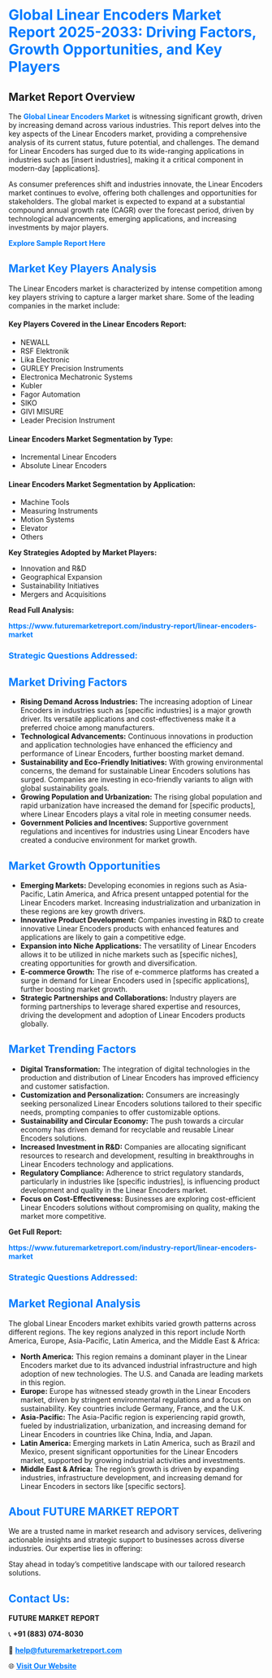 <h1 style="color: #007BFF;">Global Linear Encoders Market Report 2025-2033: Driving Factors, Growth Opportunities, and Key Players</h1>

<section id="overview">
<h2>Market Report Overview</h2>
<p>The <a href="https://www.futuremarketreport.com/industry-report/linear-encoders-market" style="color: #007BFF; text-decoration: none;"><strong>Global Linear Encoders Market</strong></a> is witnessing significant growth, driven by increasing demand across various industries. This report delves into the key aspects of the Linear Encoders market, providing a comprehensive analysis of its current status, future potential, and challenges. The demand for Linear Encoders has surged due to its wide-ranging applications in industries such as [insert industries], making it a critical component in modern-day [applications].</p>
<p>As consumer preferences shift and industries innovate, the Linear Encoders market continues to evolve, offering both challenges and opportunities for stakeholders. The global market is expected to expand at a substantial compound annual growth rate (CAGR) over the forecast period, driven by technological advancements, emerging applications, and increasing investments by major players.</p>
</section>

<section id="overview">
<p><a href="https://www.futuremarketreport.com/request-sample/reportId=96696" style="color: #007BFF; text-decoration: none;"><strong>Explore Sample Report Here</strong></a></p>
</section>

<section id="key-players">
<h2 style="color: #007BFF;">Market Key Players Analysis</h2>
<p>The Linear Encoders market is characterized by intense competition among key players striving to capture a larger market share. Some of the leading companies in the market include:</p>
<h4>Key Players Covered in the Linear Encoders Report:</h4>
<ul><li>NEWALL</li><li>RSF Elektronik</li><li>Lika Electronic</li><li>GURLEY Precision Instruments</li><li>Electronica Mechatronic Systems</li><li>Kubler</li><li>Fagor Automation</li><li>SIKO</li><li>GIVI MISURE</li><li>Leader Precision Instrument</li></ul>
<h4>Linear Encoders Market Segmentation by Type:</h4>
<ul><li>Incremental Linear Encoders</li><li>Absolute Linear Encoders</li></ul>

<h4>Linear Encoders Market Segmentation by Application:</h4>
<ul><li>Machine Tools</li><li>Measuring Instruments</li><li>Motion Systems</li><li>Elevator</li><li>Others</li></ul>
<p><strong>Key Strategies Adopted by Market Players:</strong></p>
<ul>
<li>Innovation and R&D</li>
<li>Geographical Expansion</li>
<li>Sustainability Initiatives</li>
<li>Mergers and Acquisitions</li>
</ul>
</section>

<section>
<p><strong>Read Full Analysis: </strong></p><a href="https://www.futuremarketreport.com/industry-report/linear-encoders-market" style="color: #007BFF; text-decoration: none;"><strong>https://www.futuremarketreport.com/industry-report/linear-encoders-market</strong></a>
<h3 style="color: #007BFF;">Strategic Questions Addressed:</h3>
</section>

<section id="driving-factors">
<h2 style="color: #007BFF;">Market Driving Factors</h2>
<ul>
<li><strong>Rising Demand Across Industries:</strong> The increasing adoption of Linear Encoders in industries such as [specific industries] is a major growth driver. Its versatile applications and cost-effectiveness make it a preferred choice among manufacturers.</li>
<li><strong>Technological Advancements:</strong> Continuous innovations in production and application technologies have enhanced the efficiency and performance of Linear Encoders, further boosting market demand.</li>
<li><strong>Sustainability and Eco-Friendly Initiatives:</strong> With growing environmental concerns, the demand for sustainable Linear Encoders solutions has surged. Companies are investing in eco-friendly variants to align with global sustainability goals.</li>
<li><strong>Growing Population and Urbanization:</strong> The rising global population and rapid urbanization have increased the demand for [specific products], where Linear Encoders plays a vital role in meeting consumer needs.</li>
<li><strong>Government Policies and Incentives:</strong> Supportive government regulations and incentives for industries using Linear Encoders have created a conducive environment for market growth.</li>
</ul>
</section>

<section id="growth-opportunities">
<h2 style="color: #007BFF;">Market Growth Opportunities</h2>
<ul>
<li><strong>Emerging Markets:</strong> Developing economies in regions such as Asia-Pacific, Latin America, and Africa present untapped potential for the Linear Encoders market. Increasing industrialization and urbanization in these regions are key growth drivers.</li>
<li><strong>Innovative Product Development:</strong> Companies investing in R&D to create innovative Linear Encoders products with enhanced features and applications are likely to gain a competitive edge.</li>
<li><strong>Expansion into Niche Applications:</strong> The versatility of Linear Encoders allows it to be utilized in niche markets such as [specific niches], creating opportunities for growth and diversification.</li>
<li><strong>E-commerce Growth:</strong> The rise of e-commerce platforms has created a surge in demand for Linear Encoders used in [specific applications], further boosting market growth.</li>
<li><strong>Strategic Partnerships and Collaborations:</strong> Industry players are forming partnerships to leverage shared expertise and resources, driving the development and adoption of Linear Encoders products globally.</li>
</ul>
</section>

<section id="trending-factors">
<h2 style="color: #007BFF;">Market Trending Factors</h2>
<ul>
<li><strong>Digital Transformation:</strong> The integration of digital technologies in the production and distribution of Linear Encoders has improved efficiency and customer satisfaction.</li>
<li><strong>Customization and Personalization:</strong> Consumers are increasingly seeking personalized Linear Encoders solutions tailored to their specific needs, prompting companies to offer customizable options.</li>
<li><strong>Sustainability and Circular Economy:</strong> The push towards a circular economy has driven demand for recyclable and reusable Linear Encoders solutions.</li>
<li><strong>Increased Investment in R&D:</strong> Companies are allocating significant resources to research and development, resulting in breakthroughs in Linear Encoders technology and applications.</li>
<li><strong>Regulatory Compliance:</strong> Adherence to strict regulatory standards, particularly in industries like [specific industries], is influencing product development and quality in the Linear Encoders market.</li>
<li><strong>Focus on Cost-Effectiveness:</strong> Businesses are exploring cost-efficient Linear Encoders solutions without compromising on quality, making the market more competitive.</li>
</ul>
</section>

<section>
<p><strong>Get Full Report: </strong></p><a href="https://www.futuremarketreport.com/industry-report/linear-encoders-market" style="color: #007BFF; text-decoration: none;"><strong>https://www.futuremarketreport.com/industry-report/linear-encoders-market</strong></a>
<h3 style="color: #007BFF;">Strategic Questions Addressed:</h3>
</section>


<section id="regional-analysis">
<h2 style="color: #007BFF;">Market Regional Analysis</h2>
<p>The global Linear Encoders market exhibits varied growth patterns across different regions. The key regions analyzed in this report include North America, Europe, Asia-Pacific, Latin America, and the Middle East & Africa:</p>
<ul>
<li><strong>North America:</strong> This region remains a dominant player in the Linear Encoders market due to its advanced industrial infrastructure and high adoption of new technologies. The U.S. and Canada are leading markets in this region.</li>
<li><strong>Europe:</strong> Europe has witnessed steady growth in the Linear Encoders market, driven by stringent environmental regulations and a focus on sustainability. Key countries include Germany, France, and the U.K.</li>
<li><strong>Asia-Pacific:</strong> The Asia-Pacific region is experiencing rapid growth, fueled by industrialization, urbanization, and increasing demand for Linear Encoders in countries like China, India, and Japan.</li>
<li><strong>Latin America:</strong> Emerging markets in Latin America, such as Brazil and Mexico, present significant opportunities for the Linear Encoders market, supported by growing industrial activities and investments.</li>
<li><strong>Middle East & Africa:</strong> The region’s growth is driven by expanding industries, infrastructure development, and increasing demand for Linear Encoders in sectors like [specific sectors].</li>
</ul>
</section>

<footer>
<h2 style="color: #007BFF;">About FUTURE MARKET REPORT</h2>
<p>We are a trusted name in market research and advisory services, delivering actionable insights and strategic support to businesses across diverse industries. Our expertise lies in offering:</p>

<p>Stay ahead in today’s competitive landscape with our tailored research solutions.</p>

<h2 style="color: #007BFF;">Contact Us:</h2>
<p><strong>FUTURE MARKET REPORT</strong></p>
<p>📞 <strong>+91 (883) 074-8030</strong></p>
<p>📧 <strong><a href="mailto:help@futuremarketreport.com" style="color: #007BFF;">help@futuremarketreport.com</a></strong></p>
<p>🌐 <strong><a href="https://www.futuremarketreport.com/" style="color: #007BFF;">Visit Our Website</a></strong></p>
</footer>